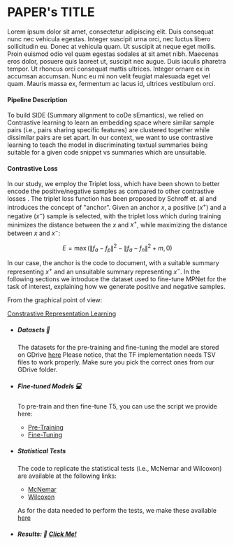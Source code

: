 # PAPER's TITLE

Lorem ipsum dolor sit amet, consectetur adipiscing elit. Duis consequat nunc nec vehicula egestas. Integer suscipit urna orci, nec luctus libero sollicitudin eu. Donec at vehicula quam. Ut suscipit at neque eget mollis. Proin euismod odio vel quam egestas sodales at sit amet nibh. Maecenas eros dolor, posuere quis laoreet ut, suscipit nec augue. Duis iaculis pharetra tempor. Ut rhoncus orci consequat mattis ultrices. Integer ornare ex in accumsan accumsan. Nunc eu mi non velit feugiat malesuada eget vel quam. Mauris massa ex, fermentum ac lacus id, ultrices vestibulum orci.

#### Pipeline Description

To build SIDE (Summary alIgnment to coDe sEmantics), we relied on Contrastive learning to learn an embedding space where similar sample pairs (i.e., pairs sharing specific features) are clustered together while dissimilar pairs are set apart. In our context, we want to use contrastive learning to teach the model in discriminating textual summaries being suitable for a given code snippet vs summaries which are unsuitable.


#### Contrastive Loss
In our study, we employ the Triplet loss, which have been shown to better encode the positive/negative samples as compared to other contrastive losses . The triplet loss function has been proposed by Schroff et. al  and introduces the concept of "anchor". Given an anchor $x$, a positive ($x^{+}$) and a negative ($x^{-}$) sample is selected, with the triplet loss which during training minimizes the distance between the $x$ and $x^{+}$, while maximizing the distance between $x$ and $x^{-}$:

$$
	E=\max \left(\left\|f_a-f_p\right\|^2-\left\|f_a-f_n\right\|^2+m, 0\right)
$$

In our case, the anchor is the code to document, with a suitable summary representing $x^{+}$ and an unsuitable summary representing $x^{-}$. In the following sections we introduce the dataset used to fine-tune MPNet for the task of interest, explaining how we generate positive and negative samples.

From the graphical point of view:

[Constrastive Representation Learning](triplet-example.pdf)



* ##### Datasets :paperclip:

    The datasets for the pre-training and fine-tuning the model are stored on GDrive <a href="https://drive.google.com/drive/folders/1QEAxX461DxsNqxYFIAxJ8NYOdU3VayY2?usp=sharing">here</a>
    Please notice, that the TF implementation needs TSV files to work properly. Make sure you pick the correct ones from our GDrive folder.
    

* ##### Fine-tuned Models :computer:
    To pre-train and then fine-tune T5, you can use the script we provide here:
    -  <a href ='https://github.com/GHAR-ICSE/workflow-completion/blob/main/Code/T5/Pre_Training_Actions.ipynb'>Pre-Training</a> 
    -  <a href ='https://github.com/GHAR-ICSE/workflow-completion/blob/main/Code/T5/Fine_Tuning_Github.ipynb'>Fine-Tuning</a> 

* ##### Statistical Tests
    The code to replicate the statistical tests (i.e., McNemar and Wilcoxon) are available at the following links:
    -  <a href ='https://github.com/GHAR-ICSE/workflow-completion/blob/main/Code/Statistical-Tests/MC-Nemar.R'>McNemar</a> 
    -  <a href ='https://github.com/GHAR-ICSE/workflow-completion/blob/main/Code/Statistical-Tests/Wilcoxon.R'>Wilcoxon</a> 
    
    As for the data needed to perform the tests, we make these available <a href ='https://drive.google.com/drive/folders/1-ROI9eOWiqYn6Rsq-wU9eJ2uwHLrYfyE?usp=sharing'>here</a> 
    

* ##### Results:  :open_file_folder:  <a href="https://drive.google.com/drive/folders/1cq-sMYc5pvLpPf1vV1chOKka83TrZrgC?usp=sharing"> Click Me! </a> 



    
